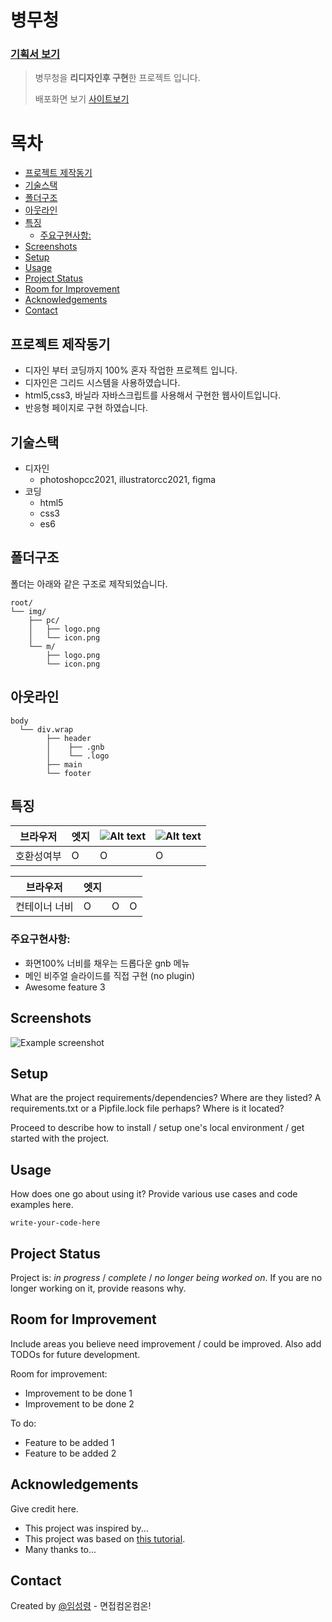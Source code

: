 # 병무청 <!-- omit in toc -->
### [기획서 보기](./)
> 병무청을 **리디자인후 구현**한 프로젝트 입니다.
>
> 배포화면 보기 [사이트보기](https://lsy1168.github.io/project1/)

# 목차<!-- omit in toc -->

- [프로젝트 제작동기](#프로젝트-제작동기)
- [기술스택](#기술스택)
- [폴더구조](#폴더구조)
- [아웃라인](#아웃라인)
- [특징](#특징)
  - [주요구현사항:](#주요구현사항)
- [Screenshots](#screenshots)
- [Setup](#setup)
- [Usage](#usage)
- [Project Status](#project-status)
- [Room for Improvement](#room-for-improvement)
- [Acknowledgements](#acknowledgements)
- [Contact](#contact)

## 프로젝트 제작동기

- 디자인 부터 코딩까지 100% 혼자 작업한 프로젝트 입니다.
- 디자인은 그리드 시스템을 사용하였습니다.
- html5,css3, 바닐라 자바스크립트를 사용해서 구현한 웹사이트입니다.
- 반응형 페이지로 구현 하였습니다.

## 기술스택

- 디자인
  - photoshopcc2021, illustratorcc2021, figma
- 코딩
  - html5
  - css3
  - es6

## 폴더구조

폴더는 아래와 같은 구조로 제작되었습니다.

```text
root/
└── img/
    ├── pc/
    │   ├── logo.png
    │   └── icon.png
    └── m/
        ├── logo.png
        └── icon.png
```

## 아웃라인

```
body
  └── div.wrap
        ├── header
        │    ├── .gnb
        │    └── .logo
        ├── main
        └── footer

```

## 특징

| 브라우저   | 엣지 | ![Alt text](https://cdn-icons-png.flaticon.com/16/13/13770.png) | ![Alt text](https://cdn-icons-png.flaticon.com/16/2/2106.png) |
| ---------- | ---- | --------------------------------------------------------------- | ------------------------------------------------------------- |
| 호환성여부 | O    | O                                                               | O                                                             |

| 브라우저      | 엣지 |     |     |
| ------------- | ---- | --- | --- |
| 컨테이너 너비 | O    | O   | O   |

### 주요구현사항:

- 화면100% 너비를 채우는 드롭다운 gnb 메뉴
- 메인 비주얼 슬라이드를 직접 구현 (no plugin)
- Awesome feature 3

## Screenshots

![Example screenshot](./img/screenshot.png)

<!-- If you have screenshots you'd like to share, include them here. -->

## Setup

What are the project requirements/dependencies? Where are they listed? A requirements.txt or a Pipfile.lock file perhaps? Where is it located?

Proceed to describe how to install / setup one's local environment / get started with the project.

## Usage

How does one go about using it?
Provide various use cases and code examples here.

`write-your-code-here`

## Project Status

Project is: _in progress_ / _complete_ / _no longer being worked on_. If you are no longer working on it, provide reasons why.

## Room for Improvement

Include areas you believe need improvement / could be improved. Also add TODOs for future development.

Room for improvement:

- Improvement to be done 1
- Improvement to be done 2

To do:

- Feature to be added 1
- Feature to be added 2

## Acknowledgements

Give credit here.

- This project was inspired by...
- This project was based on [this tutorial](https://www.example.com).
- Many thanks to...

## Contact

Created by [@임성령](dtf5508@gmail.com) - 면접컴온컴온!

<!-- Optional -->
<!-- ## License -->
<!-- This project is open source and available under the [... License](). -->

<!-- You don't have to include all sections - just the one's relevant to your project -->
